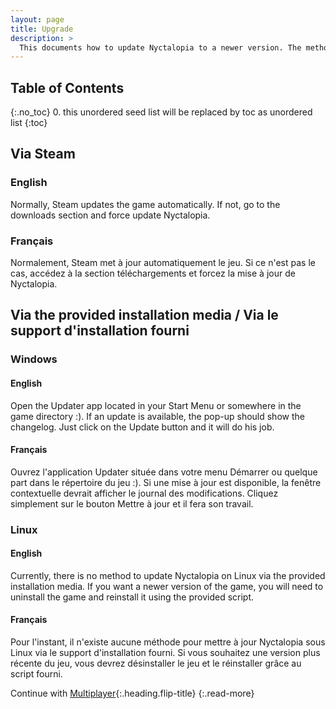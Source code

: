 ```yaml
---
layout: page
title: Upgrade
description: >
  This documents how to update Nyctalopia to a newer version. The method depends on how you've installed Nyctalopia.
---
```


## Table of Contents
{:.no_toc}
0. this unordered seed list will be replaced by toc as unordered list
{:toc}

## Via Steam

### English

Normally, Steam updates the game automatically. If not, go to the downloads section and force update Nyctalopia.

### Français 

Normalement, Steam met à jour automatiquement le jeu. Si ce n'est pas le cas, accédez à la section téléchargements et forcez la mise à jour de Nyctalopia.

## Via the provided installation media / Via le support d'installation fourni

### Windows

#### English
 
Open the Updater app located in your Start Menu or somewhere in the game directory :). If an update is available, the pop-up should show the changelog. Just click on the Update button and it will do his job.

#### Français

Ouvrez l'application Updater située dans votre menu Démarrer ou quelque part dans le répertoire du jeu :). Si une mise à jour est disponible, la fenêtre contextuelle devrait afficher le journal des modifications. Cliquez simplement sur le bouton Mettre à jour et il fera son travail.

### Linux

#### English

Currently, there is no method to update Nyctalopia on Linux via the provided installation media. If you want a newer version of the game, you will need to uninstall the game and reinstall it using the provided script.

#### Français

Pour l'instant, il n'existe aucune méthode pour mettre à jour Nyctalopia sous Linux via le support d'installation fourni. Si vous souhaitez une version plus récente du jeu, vous devrez désinstaller le jeu et le réinstaller grâce au script fourni.

Continue with [Multiplayer](multiplayer.md){:.heading.flip-title}
{:.read-more}
